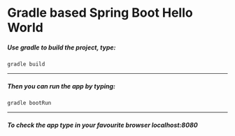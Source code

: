 # Gradle based Spring Boot Hello World

##### Use gradle to build the project, type:

`gradle build`

___

##### Then you can run the app by typing:

`gradle bootRun`

___

##### To check the app type in your favourite browser localhost:8080
